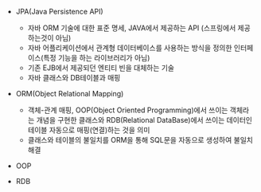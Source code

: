 - JPA(Java Persistence API)
  - 자바 ORM 기술에 대한 표준 명세, JAVA에서 제공하는 API (스프링에서 제공하는것이 아님)
  - 자바 어플리케이션에서 관계형 데이터베이스를 사용하는 방식을 정의한 인터페이스(특정 기능을 하는 라이브러리가 아님)
  - 기존 EJB에서 제공되던 엔티티 빈을 대체하는 기술
  - 자바 클래스와 DB테이블과 매핑
  
- ORM(Object Relational Mapping)
  - 객체-관계 매핑, OOP(Object Oriented Programming)에서 쓰이는 객체라는 개념을 구현한 클래스와 RDB(Relational DataBase)에서 
    쓰이는 데이터인 테이블 자동으로 매핑(연결)하는 것을 의미
  - 클래스와 테이블의 불일치를 ORM을 통해 SQL문을 자동으로 생성하여 불일치 해결
  
  
  
- OOP


- RDB

